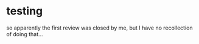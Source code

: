 # testing
so apparently the first review was closed by me, but I have no recollection of doing that...
